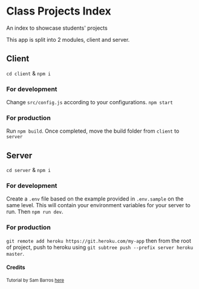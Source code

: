 # Class Projects Index

An index to showcase students' projects

This app is split into 2 modules, client and server.

## Client

`cd client` & `npm i`

### For development

Change `src/config.js` according to your configurations. `npm start`

### For production

Run `npm build`. Once completed, move the build folder from `client` to `server`

## Server

`cd server` & `npm i`

### For development

Create a `.env` file based on the example provided in `.env.sample` on the same level. This will contain your environment variables for your server to run. Then `npm run dev`.

### For production

`git remote add heroku https://git.heroku.com/my-app` then from the root of project, push to heroku using `git subtree push --prefix server heroku master`.

#### Credits

<sub>Tutorial by Sam Barros [here](https://medium.com/swlh/how-to-create-your-first-mern-mongodb-express-js-react-js-and-node-js-stack-7e8b20463e66)</sub>
